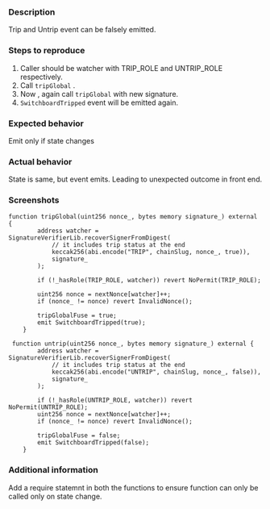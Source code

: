 
### Description

Trip and Untrip event can be falsely emitted.

### Steps to reproduce

1. Caller should be watcher with TRIP_ROLE and UNTRIP_ROLE respectively.
2. Call `tripGlobal` . 
3. Now , again call `tripGlobal` with new signature.
4. `SwitchboardTripped` event will be emitted again.

### Expected behavior

Emit only if state changes
### Actual behavior

State is same, but event emits. Leading to unexpected outcome in front end.
### Screenshots

```solidity
function tripGlobal(uint256 nonce_, bytes memory signature_) external {
        address watcher = SignatureVerifierLib.recoverSignerFromDigest(
            // it includes trip status at the end
            keccak256(abi.encode("TRIP", chainSlug, nonce_, true)),
            signature_
        );

        if (!_hasRole(TRIP_ROLE, watcher)) revert NoPermit(TRIP_ROLE);

        uint256 nonce = nextNonce[watcher]++;
        if (nonce_ != nonce) revert InvalidNonce();

        tripGlobalFuse = true;
        emit SwitchboardTripped(true);
    }
```


```solidity
 function untrip(uint256 nonce_, bytes memory signature_) external {
        address watcher = SignatureVerifierLib.recoverSignerFromDigest(
            // it includes trip status at the end
            keccak256(abi.encode("UNTRIP", chainSlug, nonce_, false)),
            signature_
        );

        if (!_hasRole(UNTRIP_ROLE, watcher)) revert NoPermit(UNTRIP_ROLE);
        uint256 nonce = nextNonce[watcher]++;
        if (nonce_ != nonce) revert InvalidNonce();

        tripGlobalFuse = false;
        emit SwitchboardTripped(false);
    }
```
### Additional information

Add a require statemnt in both the functions to ensure function can only be called only on state change.
